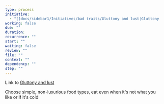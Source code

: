 ```yaml
---
type: process
initiative:
  - "[[docs/sidebar1/Initiatives/bad traits/Gluttony and lust|Gluttony and lust]]"
working: false
due: ""
duration: 
recurrence: ""
start: ""
waiting: false
review: ""
file: ""
context: ""
dependency: ""
step: ""
---
```


Link to [Gluttony and lust](docs/sidebar1/Initiatives/bad%20traits/Gluttony%20and%20lust.md)

Choose simple, non-luxurious food types, eat even when it's not what you like or if it's cold
